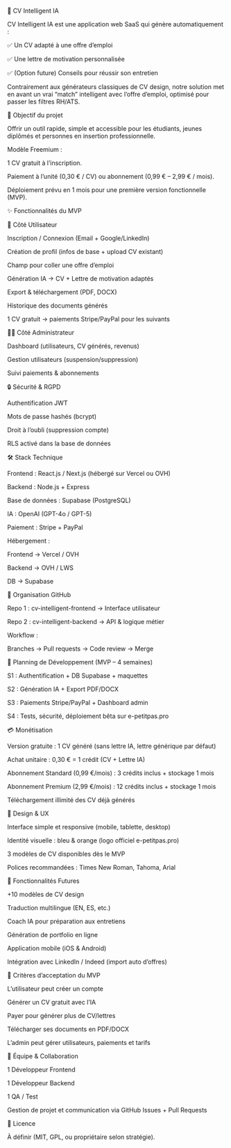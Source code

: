 📄 CV Intelligent IA

CV Intelligent IA est une application web SaaS qui génère automatiquement :

✅ Un CV adapté à une offre d’emploi

✅ Une lettre de motivation personnalisée

✅ (Option future) Conseils pour réussir son entretien

Contrairement aux générateurs classiques de CV design, notre solution met en avant un vrai “match” intelligent avec l’offre d’emploi, optimisé pour passer les filtres RH/ATS.

🚀 Objectif du projet

Offrir un outil rapide, simple et accessible pour les étudiants, jeunes diplômés et personnes en insertion professionnelle.

Modèle Freemium :

1 CV gratuit à l’inscription.

Paiement à l’unité (0,30 € / CV) ou abonnement (0,99 € – 2,99 € / mois).

Déploiement prévu en 1 mois pour une première version fonctionnelle (MVP).

✨ Fonctionnalités du MVP

👤 Côté Utilisateur

Inscription / Connexion (Email + Google/LinkedIn)

Création de profil (infos de base + upload CV existant)

Champ pour coller une offre d’emploi

Génération IA → CV + Lettre de motivation adaptés

Export & téléchargement (PDF, DOCX)

Historique des documents générés

1 CV gratuit → paiements Stripe/PayPal pour les suivants

👨‍💻 Côté Administrateur

Dashboard (utilisateurs, CV générés, revenus)

Gestion utilisateurs (suspension/suppression)

Suivi paiements & abonnements

🔒 Sécurité & RGPD

Authentification JWT

Mots de passe hashés (bcrypt)

Droit à l’oubli (suppression compte)

RLS activé dans la base de données

🛠️ Stack Technique

Frontend : React.js / Next.js (hébergé sur Vercel ou OVH)

Backend : Node.js + Express

Base de données : Supabase (PostgreSQL)

IA : OpenAI (GPT-4o / GPT-5)

Paiement : Stripe + PayPal

Hébergement :

Frontend → Vercel / OVH

Backend → OVH / LWS

DB → Supabase

📂 Organisation GitHub

Repo 1 : cv-intelligent-frontend → Interface utilisateur

Repo 2 : cv-intelligent-backend → API & logique métier

Workflow :

Branches → Pull requests → Code review → Merge

📅 Planning de Développement (MVP – 4 semaines)

S1 : Authentification + DB Supabase + maquettes

S2 : Génération IA + Export PDF/DOCX

S3 : Paiements Stripe/PayPal + Dashboard admin

S4 : Tests, sécurité, déploiement bêta sur e-petitpas.pro

💳 Monétisation

Version gratuite : 1 CV généré (sans lettre IA, lettre générique par défaut)

Achat unitaire : 0,30 € = 1 crédit (CV + Lettre IA)

Abonnement Standard (0,99 €/mois) : 3 crédits inclus + stockage 1 mois

Abonnement Premium (2,99 €/mois) : 12 crédits inclus + stockage 1 mois

Téléchargement illimité des CV déjà générés

🎨 Design & UX

Interface simple et responsive (mobile, tablette, desktop)

Identité visuelle : bleu & orange (logo officiel e-petitpas.pro)

3 modèles de CV disponibles dès le MVP

Polices recommandées : Times New Roman, Tahoma, Arial

🔮 Fonctionnalités Futures

+10 modèles de CV design

Traduction multilingue (EN, ES, etc.)

Coach IA pour préparation aux entretiens

Génération de portfolio en ligne

Application mobile (iOS & Android)

Intégration avec LinkedIn / Indeed (import auto d’offres)

📌 Critères d’acceptation du MVP

L’utilisateur peut créer un compte

Générer un CV gratuit avec l’IA

Payer pour générer plus de CV/lettres

Télécharger ses documents en PDF/DOCX

L’admin peut gérer utilisateurs, paiements et tarifs

👥 Équipe & Collaboration

1 Développeur Frontend

1 Développeur Backend

1 QA / Test

Gestion de projet et communication via GitHub Issues + Pull Requests

📜 Licence

À définir (MIT, GPL, ou propriétaire selon stratégie).
